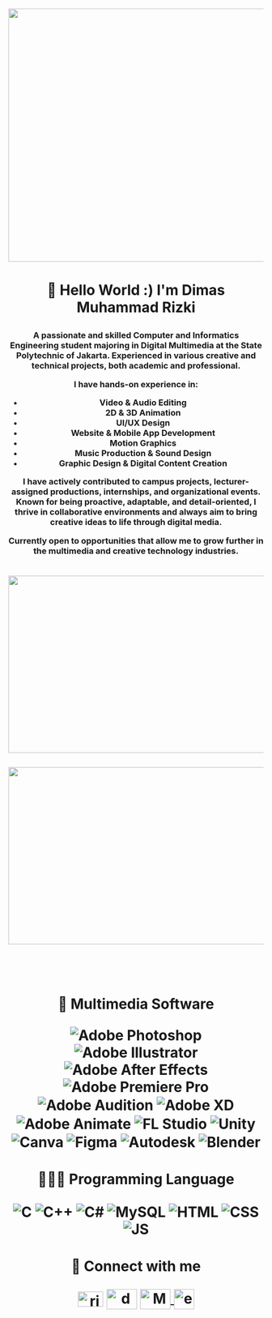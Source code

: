 </p> <br>
<img align="center" width="1400" height="500" src="https://media4.giphy.com/media/v1.Y2lkPTc5MGI3NjExODk3a3Btamkyb25pN2pkMzB5azh6MDIwbTE2ajRtOTMzYnFodHdtMSZlcD12MV9pbnRlcm5hbF9naWZfYnlfaWQmY3Q9Zw/xD0ejemHClusxucj8b/giphy.gif" />

#
</p>
<h1 align="center">👋 Hello World :) I'm Dimas Muhammad Rizki </p>
</p> <h3 align="center"> A passionate and skilled Computer and Informatics Engineering student majoring in Digital Multimedia at the State Polytechnic of Jakarta. Experienced in various creative and technical projects, both academic and professional.

I have hands-on experience in:
- Video & Audio Editing
- 2D & 3D Animation
- UI/UX Design
- Website & Mobile App Development
- Motion Graphics
- Music Production & Sound Design
- Graphic Design & Digital Content Creation

I have actively contributed to campus projects, lecturer-assigned productions, internships, and organizational events. Known for being proactive, adaptable, and detail-oriented, I thrive in collaborative environments and always aim to bring creative ideas to life through digital media.

Currently open to opportunities that allow me to grow further in the multimedia and creative technology industries. </h3>
<h1
</p>
<p align="center">
  <img align="center" width="800" height="350" src="https://github-readme-stats.vercel.app/api?username=Molestum314&show_icons=true&theme=github_dark&cache_seconds=60" />
</p>
  <p align="center"> <img align="center" width="800" height="350" src="https://wakatime.com/share/@Molestum314/a77f6090-db81-40b8-8340-7b825e380aa6.svg" /> 

<p> <br>
<h1 align="center">🎨 Multimedia Software
</p>
<p align="center">
<!-- Creative Software -->
<img align="center" alt="Adobe Photoshop" src="https://img.shields.io/badge/adobe%20photoshop-%2331A8FF.svg?style=for-the-badge&logo=adobe%20photoshop&logoColor=white" />
<img align="center" alt="Adobe Illustrator" src="https://img.shields.io/badge/adobe%20illustrator-%23FF9A00.svg?style=for-the-badge&logo=adobe%20illustrator&logoColor=white" />
<img align="center" alt="Adobe After Effects" src="https://img.shields.io/badge/Adobe%20After%20Effects-9999FF.svg?style=for-the-badge&logo=Adobe%20After%20Effects&logoColor=white" />
<img align="center" alt="Adobe Premiere Pro" src="https://img.shields.io/badge/Adobe%20Premiere%20Pro-9999FF.svg?style=for-the-badge&logo=Adobe%20Premiere%20Pro&logoColor=white" />
<img align="center" alt="Adobe Audition" src="https://img.shields.io/badge/Adobe%20Audition-9999FF.svg?style=for-the-badge&logo=Adobe%20Audition&logoColor=white" />
<img align="center" alt="Adobe XD" src="https://img.shields.io/badge/Adobe%20XD-FF61F6.svg?style=for-the-badge&logo=Adobe%20XD&logoColor=white" />
<img align="center" alt="Adobe Animate" src="https://img.shields.io/badge/Adobe%20Animate-FC1F20.svg?style=for-the-badge&logo=Adobe%20Animate&logoColor=white" />
<img align="center" alt="FL Studio" src="https://img.shields.io/badge/FL%20Studio-ff8000.svg?style=for-the-badge&logo=FL%20Studio&logoColor=white" />
<img align="center" alt="Unity" src="https://img.shields.io/badge/Unity-%23000000.svg?style=for-the-badge&logo=unity&logoColor=white" />
<img align="center" alt="Canva" src="https://img.shields.io/badge/Canva-%2300C4CC.svg?style=for-the-badge&logo=Canva&logoColor=white" />
<img align="center" alt="Figma" src="https://img.shields.io/badge/figma-%23F24E1E.svg?style=for-the-badge&logo=figma&logoColor=white" />
<img align="center" alt="Autodesk" src="https://img.shields.io/badge/Autodesk-0696D7.svg?style=for-the-badge&logo=Autodesk&logoColor=white" />
<img align="center" alt="Blender" src="https://img.shields.io/badge/blender-%23F5792A.svg?style=for-the-badge&logo=blender&logoColor=white" />

<h1 align="center">🧑🏻‍💻 Programming Language
</p>
<p align="center">
<img align="center" alt="C" src="https://img.shields.io/badge/c-%2300599C.svg?style=for-the-badge&logo=c&logoColor=white" /> 
<img align="center" alt="C++" src="https://img.shields.io/badge/c++-%2300599C.svg?style=for-the-badge&logo=c%2B%2B&logoColor=white" /> 
<img align="center" alt="C#" src="https://img.shields.io/badge/c%23-%23239120.svg?style=for-the-badge&logo=c-sharp&logoColor=white" /> 
<img align="center" alt="MySQL" src="https://img.shields.io/badge/mysql-%2300f.svg?style=for-the-badge&logo=mysql&logoColor=white" /> 
<img align="center" alt="HTML" src="https://img.shields.io/badge/html5-%23E34F26.svg?style=for-the-badge&logo=html5&logoColor=white" /> 
<img align="center" alt="CSS" src="https://img.shields.io/badge/css3-%231572B6.svg?style=for-the-badge&logo=css3&logoColor=white" /> 
<img align="center" alt="JS" src="https://badges.aleen42.com/src/javascript.svg" />

<h1 align="center"> 🔗 Connect with me
</p>
<p align="center">
<a href="https://www.linkedin.com/in/dimasmrizki" target="blank"><img align="center" src="https://raw.githubusercontent.com/rahuldkjain/github-profile-readme-generator/master/src/images/icons/Social/linked-in-alt.svg" alt="rishav-chanda-b89a791b3" height="30" width="50" /></a>
<a href="https://www.instagram.com/dmzx314/" target="blank"><img align="center" src="https://raw.githubusercontent.com/rahuldkjain/github-profile-readme-generator/master/src/images/icons/Social/instagram.svg" alt="dmzx314" height="40" width="60" /></a>
<a href="https://soundcloud.com/molestum" target="blank">
  <img align="center" src="https://raw.githubusercontent.com/rahuldkjain/github-profile-readme-generator/master/src/images/icons/Social/soundcloud.svg" alt="Molestum314" height="40" width="60" />
</a>
<a href="https://www.tiktok.com/@el_mochi314" target="_blank">
  <img align="center" src="https://www.iconsdb.com/icons/preview/white/tiktok-xxl.png" alt="el_mochi314" width="40" height="40" />
</a>






 
